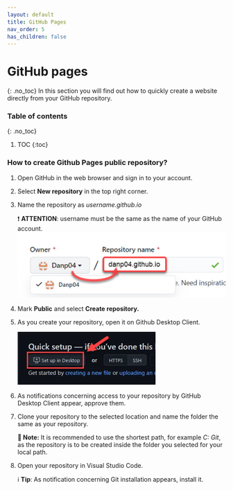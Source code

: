 ```yaml
---
layout: default
title: GitHub Pages
nav_order: 5
has_children: false
---
```


# GitHub pages
{: .no_toc}
In this section you will find out how to quickly create a website directly from your GitHub repository.

### Table of contents
{: .no_toc}

1. TOC
{:toc}

### How to create Github Pages public repository?

1. Open GitHub in the web browser and sign in to your account.
2. Select **New repository** in the top right corner.
3. Name the repository as *username.github.io*
   
   
   ❗ **ATTENTION**: username must be the same as the name of your GitHub account.
   ![New_repo](/assets/images/screen_1.jpg)
4. Mark **Public** and select **Create repository.**
5. As you create your repository, open it on Github Desktop Client.

   ![GDC](../assets/images/screen_2.jpg)
6. As notifications concerning access to your repository by GitHub Desktop Client appear, approve them.
7. Clone your repository to the selected location and name the folder the same as your repository.

   **📝 Note:** It is recommended to use the shortest path, for example *C: Git*, as the repository is to be created inside the folder you selected for your local path.
8. Open your repository in Visual Studio Code.

   ℹ️ **Tip**: As notification concerning Git installation appears, install it. 






